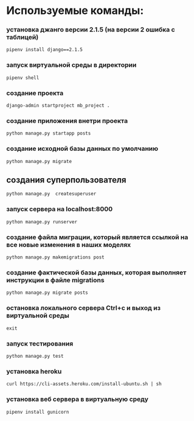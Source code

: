 # Используемые команды:

### установка джанго версии 2.1.5 (на версии 2 ошибка с таблицей)

	pipenv install django==2.1.5

### запуск виртуальной среды в директории

	pipenv shell

### создание проекта

	django-admin startproject mb_project .

### создание приложения внетри проекта

	python manage.py startapp posts

### создание исходной базы данных по умолчанию

	python manage.py migrate

## создания суперпользователя

	python manage.py  createsuperuser

### запуск сервера на localhost:8000

	python manage.py runserver

### создание файла миграции, который является ссылкой на все новые изменения в наших моделях

	python manage.py makemigrations post

###  создание фактической базы данных, которая выполняет инструкции в файле migrations

	python manage.py migrate posts

### остановка локального сервера Ctrl+c и выход из виртуальной среды

	exit

### запуск тестирования

	python manage.py test

### установка heroku

	curl https://cli-assets.heroku.com/install-ubuntu.sh | sh

### установка веб сервера в виртуальную среду

	pipenv install gunicorn
